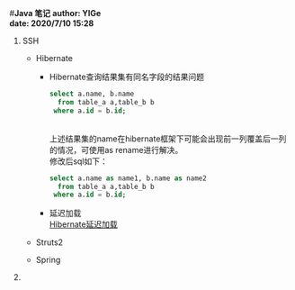 #**Java 笔记**
**author: YIGe**  
**date: 2020/7/10 15:28**  

1. SSH
    * Hibernate   
        + Hibernate查询结果集有同名字段的结果问题  
            ```sql
            select a.name, b.name 
              from table_a a,table_b b
             where a.id = b.id;
            ``` 
            <br/>上述结果集的name在hibernate框架下可能会出现前一列覆盖后一列的情况，可使用as rename进行解决。
            <br/>修改后sql如下：
            ```sql
            select a.name as name1, b.name as name2
              from table_a a,table_b b
             where a.id = b.id;
            ```
          
        + 延迟加载  
            [Hibernate延迟加载](https://www.cnblogs.com/chenmingjun/p/9747681.html)
            
            
    * Struts2  
    
    * Spring  
2.     
  